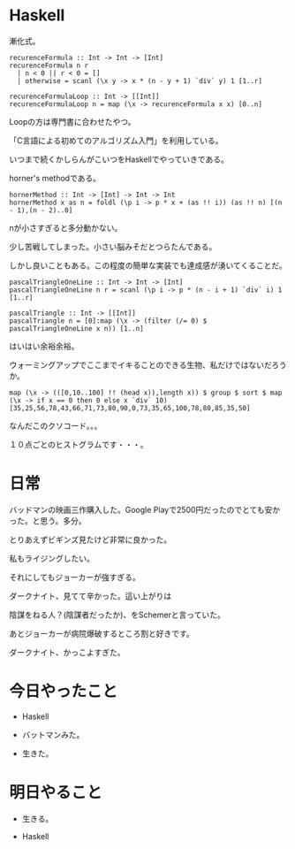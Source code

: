 # Haskell

漸化式。

```
recurenceFormula :: Int -> Int -> [Int]
recurenceFormula n r
  | n < 0 || r < 0 = []
  | otherwise = scanl (\x y -> x * (n - y + 1) `div` y) 1 [1..r]

recurenceFormulaLoop :: Int -> [[Int]]
recurenceFormulaLoop n = map (\x -> recurenceFormula x x) [0..n]
```

Loopの方は専門書に合わせたやつ。

「C言語による初めてのアルゴリズム入門」を利用している。

いつまで続くかしらんがこいつをHaskellでやっていきである。

horner's methodである。


```
hornerMethod :: Int -> [Int] -> Int -> Int
hornerMethod x as n = foldl (\p i -> p * x + (as !! i)) (as !! n) [(n - 1),(n - 2)..0]
```

nが小さすぎると多分動かない。

少し苦戦してしまった。小さい脳みそだとつらたんである。

しかし良いこともある。この程度の簡単な実装でも達成感が湧いてくることだ。

```
pascalTriangleOneLine :: Int -> Int -> [Int]
pascalTriangleOneLine n r = scanl (\p i -> p * (n - i + 1) `div` i) 1 [1..r]

pascalTriangle :: Int -> [[Int]]
pascalTriangle n = [0]:map (\x -> (filter (/= 0) $ pascalTriangleOneLine x n)) [1..n]
```

はいはい余裕余裕。

ウォーミングアップでここまでイキることのできる生物、私だけではないだろうか。

```
map (\x -> (([0,10..100] !! (head x)),length x)) $ group $ sort $ map (\x -> if x == 0 then 0 else x `div` 10) [35,25,56,78,43,66,71,73,80,90,0,73,35,65,100,78,80,85,35,50]
```

なんだこのクソコード。。。

１０点ごとのヒストグラムです・・・。



# 日常

バッドマンの映画三作購入した。Google Playで2500円だったのでとても安かった。と思う。多分。

とりあえずビギンズ見たけど非常に良かった。

私もライジングしたい。

それにしてもジョーカーが強すぎる。

ダークナイト、見てて辛かった。這い上がりは

陰謀をねる人？(陰謀者だったか)、をSchemerと言っていた。

あとジョーカーが病院爆破するところ割と好きです。

ダークナイト、かっこよすぎた。

# 今日やったこと

* Haskell

* バットマンみた。

* 生きた。

# 明日やること

* 生きる。

* Haskell
